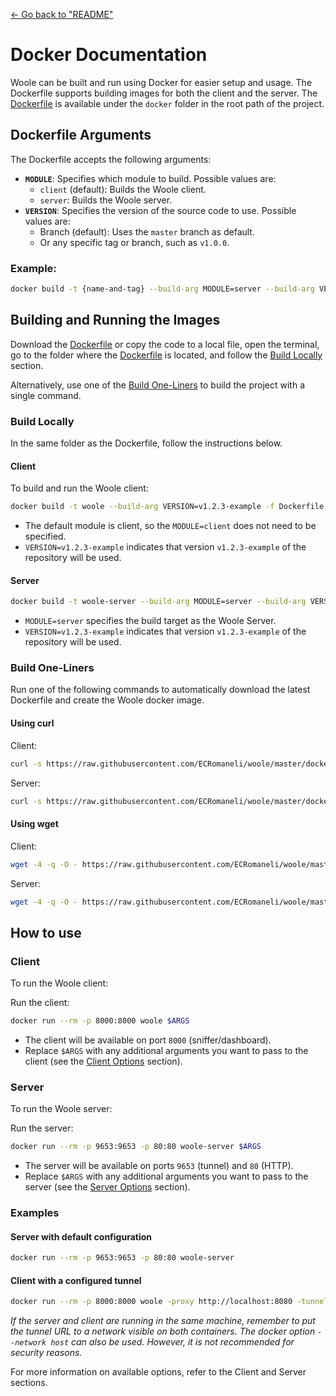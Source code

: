 
[<- Go back to "README"](../README.md)

# Docker Documentation

Woole can be built and run using Docker for easier setup and usage. The Dockerfile supports building images for both the client and the server. The [Dockerfile](https://github.com/ECRomaneli/woole/blob/master/docker/Dockerfile) is available under the `docker` folder in the root path of the project.

## Dockerfile Arguments

The Dockerfile accepts the following arguments:

- **`MODULE`**: Specifies which module to build. Possible values are:
  - `client` (default): Builds the Woole client.
  - `server`: Builds the Woole server.
- **`VERSION`**: Specifies the version of the source code to use. Possible values are:
  - Branch (default): Uses the `master` branch as default.
  - Or any specific tag or branch, such as `v1.0.0`.

### Example:

```sh
docker build -t {name-and-tag} --build-arg MODULE=server --build-arg VERSION=v1.2.3-example -f Dockerfile .
```

## Building and Running the Images

Download the [Dockerfile](https://github.com/ECRomaneli/woole/blob/master/docker/Dockerfile) or copy the code to a local file, open the terminal, go to the folder where the [Dockerfile](https://github.com/ECRomaneli/woole/blob/master/docker/Dockerfile) is located, and follow the [Build Locally](#build-locally) section.

Alternatively, use one of the [Build One-Liners](#build-one-liners) to build the project with a single command.

### Build Locally

In the same folder as the Dockerfile, follow the instructions below.

#### Client

To build and run the Woole client:

```sh
docker build -t woole --build-arg VERSION=v1.2.3-example -f Dockerfile .
```

- The default module is client, so the `MODULE=client` does not need to be specified.
- `VERSION=v1.2.3-example` indicates that version `v1.2.3-example` of the repository will be used.

#### Server

```sh
docker build -t woole-server --build-arg MODULE=server --build-arg VERSION=v1.2.3-example -f Dockerfile .
```

- `MODULE=server` specifies the build target as the Woole Server.
- `VERSION=v1.2.3-example` indicates that version `v1.2.3-example` of the repository will be used.

### Build One-Liners

Run one of the following commands to automatically download the latest Dockerfile and create the Woole docker image.

#### Using curl

Client:

```sh
curl -s https://raw.githubusercontent.com/ECRomaneli/woole/master/docker/Dockerfile | docker build --no-cache -t woole -f - .
```

Server:

```sh
curl -s https://raw.githubusercontent.com/ECRomaneli/woole/master/docker/Dockerfile | docker build --no-cache -t woole-server --build-arg MODULE=server -f - .
```

#### Using wget

Client:

```sh
wget -4 -q -O - https://raw.githubusercontent.com/ECRomaneli/woole/master/docker/Dockerfile | docker build --no-cache -t woole -f - .
```

Server:

```sh
wget -4 -q -O - https://raw.githubusercontent.com/ECRomaneli/woole/master/docker/Dockerfile | docker build --no-cache -t woole-server --build-arg MODULE=server -f - .
```

## How to use

### Client

To run the Woole client:

Run the client:
```sh
docker run --rm -p 8000:8000 woole $ARGS
```

- The client will be available on port `8000` (sniffer/dashboard).
- Replace `$ARGS` with any additional arguments you want to pass to the client (see the [Client Options](client.md#available-options) section).

### Server

To run the Woole server:

Run the server:
```sh
docker run --rm -p 9653:9653 -p 80:80 woole-server $ARGS
```

- The server will be available on ports `9653` (tunnel) and `80` (HTTP).
- Replace `$ARGS` with any additional arguments you want to pass to the server (see the [Server Options](server.md#available-options) section).

### Examples

#### Server with default configuration

```sh
docker run --rm -p 9653:9653 -p 80:80 woole-server
```

#### Client with a configured tunnel

```sh
docker run --rm -p 8000:8000 woole -proxy http://localhost:8080 -tunnel woole.me
```

*If the server and client are running in the same machine, remember to put the tunnel URL to a network visible on both containers. The docker option `--network host` can also be used. However, it is not recommended for security reasons.*

For more information on available options, refer to the Client and Server sections.
